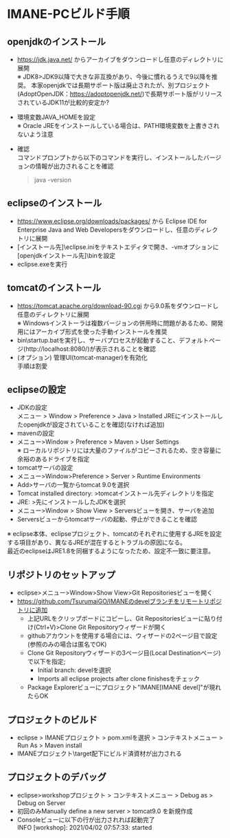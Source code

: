 # IMANE-PCビルド手順

## openjdkのインストール
 - https://jdk.java.net/ からアーカイブをダウンロードし任意のディレクトリに展開  
   ※ JDK8>JDK9以降で大きな非互換があり、今後に慣れるうえで9以降を推奨。
     本家openjdkでは長期サポート版は廃止されたが、別プロジェクト(AdoptOpenJDK：https://adoptopenjdk.net/)で長期サポート版がリリースされているJDK11が比較的安定か?
 - 環境変数JAVA_HOMEを設定  
   ※ Oracle JREをインストールしている場合は、PATH環境変数を上書きされないよう注意

 - 確認  
   コマンドプロンプトから以下のコマンドを実行し、インストールしたバージョンの情報が出力されることを確認  
	> java -version
 
## eclipseのインストール
 - https://www.eclipse.org/downloads/packages/ から Eclipse IDE for Enterprise Java and Web Developersをダウンロードし、任意のディレクトリに展開
 - [インストール先]\eclipse.iniをテキストエディタで開き、-vmオプションに[openjdkインストール先]\binを設定
 - eclipse.exeを実行

## tomcatのインストール
 - https://tomcat.apache.org/download-90.cgi から9.0系をダウンロードし任意のディレクトリに展開  
   ※ Windowsインストーラは複数バージョンの併用時に問題があるため、開発用にはアーカイブ形式を使った手動インストールを推奨
 - bin\startup.batを実行し、サーバプロセスが起動すること、デフォルトページ(http://localhost:8080/)が表示されることを確認
 - (オプション) 管理UI(tomcat-manager)を有効化  
   手順は割愛

## eclipseの設定
 - JDKの設定  
  メニュー > Window > Preference > Java > Installed JREにインストールしたopenjdkが設定されていることを確認(なければ追加)
 - mavenの設定
  - メニュー>Window > Preference > Maven > User Settings  
  ※ ローカルリポジトリには大量のファイルがコピーされるため、空き容量に余裕のあるドライブを指定
 - tomcatサーバの設定
  - メニュー>Window>Preference > Server > Runtime Environments
  - Add>サーバの一覧からtomcat 9.0を選択
   - Tomcat installed directory: >tomcatインストール先ディレクトリを指定
   - JRE: >先にインストールしたJDKを選択
  - メニュー>Window > Show View > Serversビューを開き、サーバを追加
  - Serversビューからtomcatサーバの起動、停止ができることを確認

  ※ eclipse本体、eclipseプロジェクト、tomcatのそれぞれに使用するJREを設定する項目があり、異なるJREが混在するとトラブルの原因になる。  
    最近のeclipseはJRE1.8を同梱するようになったため、設定不一致に要注意。

## リポジトリのセットアップ
 - eclipse>メニュー>Window>Show View>Git Repositoriesビューを開く
 - https://github.com/TsurumaiGO/IMANEのdevelブランチをリモートリポジトリに追加
   - 上記URLをクリップボードにコピーし、Git Repositoriesビューに貼り付け(Ctrl+V)>Clone Git Repositoryウィザードが開く
   - githubアカウントを使用する場合には、ウィザードの2ページ目で設定(参照のみの場合は匿名でOK)
   - Clone Git Repositoryウィザードの3ページ目(Local Destinationページ)で以下を指定;
     - Initial branch: develを選択
     - Imports all eclipse projects after clone finishesをチェック 
   - Package Explorerビューにプロジェクト"IMANE[IMANE devel]"が現れたらOK  

## プロジェクトのビルド
 - eclipse > IMANEプロジェクト > pom.xmlを選択 > コンテキストメニュー > Run As > Maven install
 - IMANEプロジェクト\target配下にビルド済資材が出力される

## プロジェクトのデバッグ
 - eclipse>workshopプロジェクト > コンテキストメニュー > Debug as > Debug on Server
  - 初回のみManually define a new server > tomcat9.0 を新規作成
 - Consoleビューに以下の行が出力されれば起動完了  
   INFO  [workshop]: 2021/04/02 07:57:33: started  
  
 
